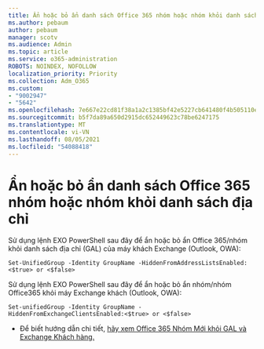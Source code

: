 ```yaml
---
title: Ẩn hoặc bỏ ẩn danh sách Office 365 nhóm hoặc nhóm khỏi danh sách địa chỉ
ms.author: pebaum
author: pebaum
manager: scotv
ms.audience: Admin
ms.topic: article
ms.service: o365-administration
ROBOTS: NOINDEX, NOFOLLOW
localization_priority: Priority
ms.collection: Adm_O365
ms.custom:
- "9002947"
- "5642"
ms.openlocfilehash: 7e667e22cd81f38a1a2c1385bf42e5227cb641480f4b505110ee7349a13f13a1
ms.sourcegitcommit: b5f7da89a650d2915dc652449623c78be6247175
ms.translationtype: MT
ms.contentlocale: vi-VN
ms.lasthandoff: 08/05/2021
ms.locfileid: "54088418"
---
```

# <a name="hide-or-un-hide-office-365-groups-or-teams-from-address-list"></a>Ẩn hoặc bỏ ẩn danh sách Office 365 nhóm hoặc nhóm khỏi danh sách địa chỉ

Sử dụng lệnh EXO PowerShell sau đây để ẩn hoặc bỏ ẩn Office 365/nhóm khỏi danh sách địa chỉ (GAL) của máy khách Exchange (Outlook, OWA):

`
    Set-UnifiedGroup -Identity GroupName -HiddenFromAddressListsEnabled:<$true> or <$false>
`

Sử dụng lệnh EXO PowerShell sau đây để ẩn hoặc bỏ ẩn nhóm/nhóm Office365 khỏi máy Exchange khách (Outlook, OWA):

`
    Set-unifiedGroup -Identity GroupName -HiddenFromExchangeClientsEnabled:<$true> or <$false>
`

- Để biết hướng dẫn chi tiết, [hãy xem Office 365 Nhóm Mới khỏi GAL và Exchange Khách hàng.](https://docs.microsoft.com/schooldatasync/hide-office-365-groups-from-the-gal)
